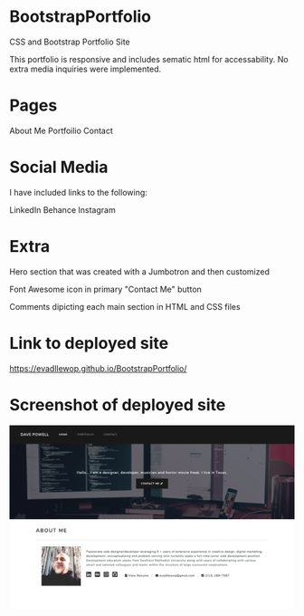 # BootstrapPortfolio

CSS and Bootstrap Portfolio Site

This portfolio is responsive and includes sematic html for accessability. No extra media inquiries were implemented.

# Pages

About Me
Portfoilio
Contact

# Social Media

I have included links to the following:

LinkedIn
Behance
Instagram

# Extra

Hero section that was created with a Jumbotron and then customized

Font Awesome icon in primary "Contact Me" button

Comments dipicting each main section in HTML and CSS files

# Link to deployed site

https://evadllewop.github.io/BootstrapPortfolio/

# Screenshot of deployed site

![Bootstrap Porttfolio Screenshot](./Assets/Images/screenshot_portfolio.png)



